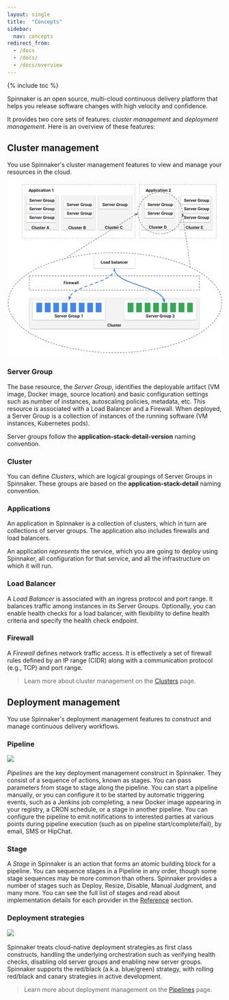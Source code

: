 ```yaml
---
layout: single
title:  "Concepts"
sidebar:
  nav: concepts
redirect_from:
  - /docs
  - /docs/
  - /docs/overview
---
```


{% include toc %}

Spinnaker is an open source, multi-cloud continuous delivery platform that helps you release software changes with high velocity and confidence.

It provides two core sets of features: *cluster management* and *deployment management*. Here is an overview of these features:

## Cluster management

You use Spinnaker's cluster management features to view and manage your resources in the cloud.

![](clusters.png)

### Server Group

The base resource, the *Server Group*, identifies the deployable artifact (VM image, Docker image, source location) and basic configuration settings such as number of instances, autoscaling policies, metadata, etc. This resource is associated with a Load Balancer and a Firewall. When deployed, a Server Group is a collection of instances of the running software (VM instances, Kubernetes pods).

Server groups follow the **application-stack-detail-version** naming convention.

### Cluster

You can define *Clusters*, which are logical groupings of Server Groups in Spinnaker. These
groups are based on the **application-stack-detail** naming convention.

### Applications

An application in Spinnaker is a collection of clusters, which in turn are
collections of server groups. The application also includes firewalls and load
balancers.

An application *represents* the service, which you are going to deploy using
Spinnaker, all configuration for that service, and all the infrastructure on
which it will run.

### Load Balancer

A *Load Balancer* is associated with an ingress protocol and port range. It balances traffic among instances in its Server Groups. Optionally, you can enable health checks for a load balancer, with flexibility to define health criteria and specify the health check endpoint.

### Firewall

A *Firewall* defines network traffic access. It is effectively a set of firewall rules defined by an IP range (CIDR) along with a communication protocol (e.g., TCP) and port range.

> Learn more about cluster management on the [Clusters](/concepts/clusters/) page.

## Deployment management

You use Spinnaker's deployment management features to construct and manage continuous delivery workflows.

### Pipeline

![](pipelines.png)

*Pipelines* are the key deployment management construct in Spinnaker. They consist of a sequence of actions, known as stages. You can pass parameters from stage to stage along the pipeline. You can start a pipeline manually, or you can configure it to be started by automatic triggering events, such as a Jenkins job completing, a new Docker image appearing in your registry, a CRON schedule, or a stage in another pipeline. You can configure the pipeline to emit notifications to interested parties at various points during pipeline execution (such as on pipeline start/complete/fail), by email, SMS or HipChat.

### Stage

A *Stage* in Spinnaker is an action that forms an atomic building block for a pipeline. You can sequence stages in a Pipeline in any order, though some stage sequences may be more common than others. Spinnaker provides a number of stages such as Deploy, Resize, Disable, Manual Judgment, and many more. You can see the full list of stages and read about implementation details for each provider in the [Reference](/reference/providers) section.

### Deployment strategies

![](deployment-strategies.png)

Spinnaker treats cloud-native deployment strategies as first class constructs, handling the underlying orchestration such as verifying health checks, disabling old server groups and enabling new server groups. Spinnaker supports the red/black (a.k.a. blue/green) strategy, with rolling red/black and canary strategies in active development.

> Learn more about deployment management on the [Pipelines](/concepts/pipelines/) page.
